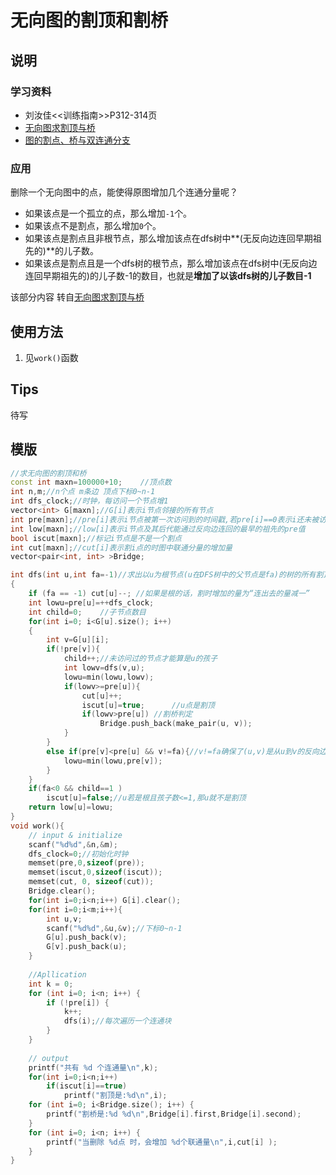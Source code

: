 # 无向图的割顶和割桥

## 说明
### 学习资料

* 刘汝佳<<训练指南>>P312-314页
* [无向图求割顶与桥](http://blog.csdn.net/u013480600/article/details/44831553)
* [图的割点、桥与双连通分支](https://www.byvoid.com/blog/biconnect)

### 应用
删除一个无向图中的点，能使得原图增加几个连通分量呢？

* 如果该点是一个孤立的点，那么增加`-1`个。
* 如果该点不是割点，那么增加`0`个。
* 如果该点是割点且非根节点，那么增加该点在dfs树中**(无反向边连回早期祖先的)**的儿子数。
* 如果该点是割点且是一个dfs树的根节点，那么增加该点在dfs树中(无反向边连回早期祖先的)的儿子数-1的数目，也就是**增加了以该dfs树的儿子数目-1**

该部分内容 转自[无向图求割顶与桥](http://blog.csdn.net/u013480600/article/details/44831553)

## 使用方法
1. 见`work()`函数

## Tips
待写

## 模版
```C++
//求无向图的割顶和桥
const int maxn=100000+10;    //顶点数
int n,m;//n个点 m条边 顶点下标0~n-1
int dfs_clock;//时钟，每访问一个节点增1
vector<int> G[maxn];//G[i]表示i节点邻接的所有节点
int pre[maxn];//pre[i]表示i节点被第一次访问到的时间戳,若pre[i]==0表示i还未被访问
int low[maxn];//low[i]表示i节点及其后代能通过反向边连回的最早的祖先的pre值
bool iscut[maxn];//标记i节点是不是一个割点
int cut[maxn];//cut[i]表示割i点的时图中联通分量的增加量
vector<pair<int, int> >Bridge;

int dfs(int u,int fa=-1)//求出以u为根节点(u在DFS树中的父节点是fa)的树的所有割顶和桥
{
    if (fa == -1) cut[u]--; //如果是根的话，割时增加的量为“连出去的量减一”
    int lowu=pre[u]=++dfs_clock;
    int child=0;    //子节点数目
    for(int i=0; i<G[u].size(); i++)
    {
        int v=G[u][i];
        if(!pre[v]){
            child++;//未访问过的节点才能算是u的孩子
            int lowv=dfs(v,u);
            lowu=min(lowu,lowv);
            if(lowv>=pre[u]){
                cut[u]++;
                iscut[u]=true;      //u点是割顶
                if(lowv>pre[u]) //割桥判定
                    Bridge.push_back(make_pair(u, v));
            }
        }
        else if(pre[v]<pre[u] && v!=fa){//v!=fa确保了(u,v)是从u到v的反向边
            lowu=min(lowu,pre[v]);
        }
    }
    if(fa<0 && child==1 )
        iscut[u]=false;//u若是根且孩子数<=1,那u就不是割顶
    return low[u]=lowu;
}
void work(){
    // input & initialize
    scanf("%d%d",&n,&m);
    dfs_clock=0;//初始化时钟
    memset(pre,0,sizeof(pre));
    memset(iscut,0,sizeof(iscut));
    memset(cut, 0, sizeof(cut));
    Bridge.clear();
    for(int i=0;i<n;i++) G[i].clear();
    for(int i=0;i<m;i++){
        int u,v;
        scanf("%d%d",&u,&v);//下标0~n-1
        G[u].push_back(v);
        G[v].push_back(u);
    }
    
    //Apllication
    int k = 0;
    for (int i=0; i<n; i++) {
        if (!pre[i]) {
            k++;
            dfs(i);//每次遍历一个连通块
        }
    }
    
    // output
    printf("共有 %d 个连通量\n",k);
    for(int i=0;i<n;i++)
        if(iscut[i]==true)
            printf("割顶是:%d\n",i);
    for (int i=0; i<Bridge.size(); i++) {
        printf("割桥是:%d %d\n",Bridge[i].first,Bridge[i].second);
    }
    for (int i=0; i<n; i++) {
        printf("当删除 %d点 时，会增加 %d个联通量\n",i,cut[i] );
    }
}
```